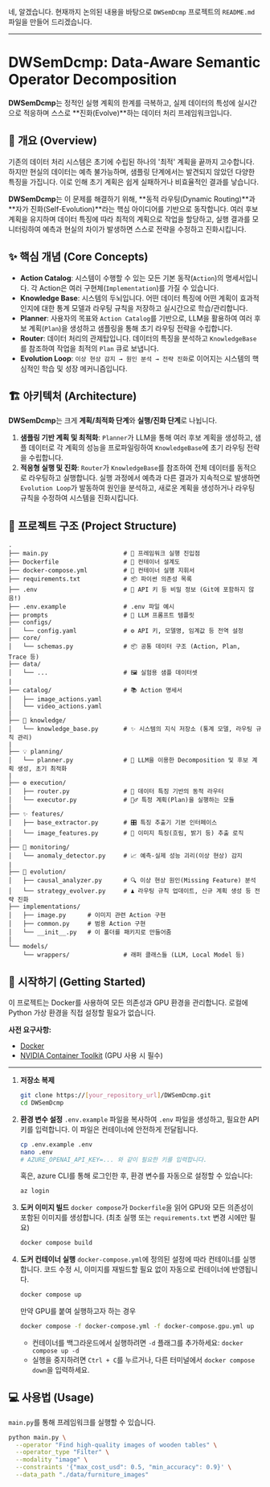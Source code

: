 네, 알겠습니다. 현재까지 논의된 내용을 바탕으로 `DWSemDcmp` 프로젝트의 `README.md` 파일을 만들어 드리겠습니다.

-----

# DWSemDcmp: Data-Aware Semantic Operator Decomposition

[](https://www.python.org/downloads/release/python-3100/)
[](https://opensource.org/licenses/MIT)

**DWSemDcmp**는 정적인 실행 계획의 한계를 극복하고, 실제 데이터의 특성에 실시간으로 적응하며 스스로 \*\*진화(Evolve)\*\*하는 데이터 처리 프레임워크입니다.

## 📖 개요 (Overview)

기존의 데이터 처리 시스템은 초기에 수립된 하나의 '최적' 계획을 끝까지 고수합니다. 하지만 현실의 데이터는 예측 불가능하며, 샘플링 단계에서는 발견되지 않았던 다양한 특징을 가집니다. 이로 인해 초기 계획은 쉽게 실패하거나 비효율적인 결과를 낳습니다.

**DWSemDcmp**는 이 문제를 해결하기 위해, \*\*동적 라우팅(Dynamic Routing)\*\*과 \*\*자가 진화(Self-Evolution)\*\*라는 핵심 아이디어를 기반으로 동작합니다. 여러 후보 계획을 유지하며 데이터 특징에 따라 최적의 계획으로 작업을 할당하고, 실행 결과를 모니터링하여 예측과 현실의 차이가 발생하면 스스로 전략을 수정하고 진화시킵니다.

## ✨ 핵심 개념 (Core Concepts)

  * **Action Catalog**: 시스템이 수행할 수 있는 모든 기본 동작(`Action`)의 명세서입니다. 각 Action은 여러 구현체(`Implementation`)를 가질 수 있습니다.
  * **Knowledge Base**: 시스템의 두뇌입니다. 어떤 데이터 특징에 어떤 계획이 효과적인지에 대한 통계 모델과 라우팅 규칙을 저장하고 실시간으로 학습/관리합니다.
  * **Planner**: 사용자의 목표와 `Action Catalog`를 기반으로, LLM을 활용하여 여러 후보 계획(`Plan`)을 생성하고 샘플링을 통해 초기 라우팅 전략을 수립합니다.
  * **Router**: 데이터 처리의 관제탑입니다. 데이터의 특징을 분석하고 `KnowledgeBase`를 참조하여 작업을 최적의 `Plan` 큐로 보냅니다.
  * **Evolution Loop**: `이상 현상 감지 → 원인 분석 → 전략 진화`로 이어지는 시스템의 핵심적인 학습 및 성장 메커니즘입니다.

## 🏗️ 아키텍처 (Architecture)

**DWSemDcmp**는 크게 **계획/최적화 단계**와 **실행/진화 단계**로 나뉩니다.

1.  **샘플링 기반 계획 및 최적화**: `Planner`가 LLM을 통해 여러 후보 계획을 생성하고, 샘플 데이터로 각 계획의 성능을 프로파일링하여 `KnowledgeBase`에 초기 라우팅 전략을 수립합니다.
2.  **적응형 실행 및 진화**: `Router`가 `KnowledgeBase`를 참조하여 전체 데이터를 동적으로 라우팅하고 실행합니다. 실행 과정에서 예측과 다른 결과가 지속적으로 발생하면 `Evolution Loop`가 발동하여 원인을 분석하고, 새로운 계획을 생성하거나 라우팅 규칙을 수정하여 시스템을 진화시킵니다.

## 📂 프로젝트 구조 (Project Structure)

```
.
├── main.py                     # 🚀 프레임워크 실행 진입점
├── Dockerfile                  # 📜 컨테이너 설계도
├── docker-compose.yml          # 🎼 컨테이너 실행 지휘서
├── requirements.txt            # 📦 파이썬 의존성 목록
├── .env                        # 🔑 API 키 등 비밀 정보 (Git에 포함하지 않음!)
├── .env.example                # .env 파일 예시
├── prompts                     # 📝 LLM 프롬프트 템플릿
├── configs/
│   └── config.yaml             # ⚙️ API 키, 모델명, 임계값 등 전역 설정
├── core/
│   └── schemas.py              # 📦 공통 데이터 구조 (Action, Plan, Trace 등)
├── data/
│   └── ...                     # 🖼️ 실험용 샘플 데이터셋
|
├── catalog/                    # 📚 Action 명세서
│   ├── image_actions.yaml
│   └── video_actions.yaml
|
├── 🧠 knowledge/
│   └── knowledge_base.py       # ✨ 시스템의 지식 저장소 (통계 모델, 라우팅 규칙 관리)
|
├── 💡 planning/
│   └── planner.py              # 📝 LLM을 이용한 Decomposition 및 후보 계획 생성, 초기 최적화
|
├── ⚙️ execution/
│   ├── router.py               # 🚦 데이터 특징 기반의 동적 라우터
│   └── executor.py             # 🏃‍♂️ 특정 계획(Plan)을 실행하는 모듈
|
├── ✨ features/
│   ├── base_extractor.py       # 🎛️ 특징 추출기 기본 인터페이스
│   └── image_features.py       # 📸 이미지 특징(흐림, 밝기 등) 추출 로직
|
├── 🔬 monitoring/
│   └── anomaly_detector.py     # 📈 예측-실제 성능 괴리(이상 현상) 감지
|
├── 🧬 evolution/
│   ├── causal_analyzer.py      # 🔍 이상 현상 원인(Missing Feature) 분석
│   └── strategy_evolver.py     # ♟️ 라우팅 규칙 업데이트, 신규 계획 생성 등 전략 진화
├── implementations/
│   ├── image.py      # 이미지 관련 Action 구현
│   ├── common.py     # 범용 Action 구현
│   └── __init__.py   # 이 폴더를 패키지로 만들어줌
|
└── models/
    └── wrappers/               # 래퍼 클래스들 (LLM, Local Model 등)
```

## 🚀 시작하기 (Getting Started)

이 프로젝트는 Docker를 사용하여 모든 의존성과 GPU 환경을 관리합니다. 로컬에 Python 가상 환경을 직접 설정할 필요가 없습니다.

**사전 요구사항:**

  * [Docker](https://www.docker.com/get-started)
  * [NVIDIA Container Toolkit](https://docs.nvidia.com/datacenter/cloud-native/container-toolkit/latest/install-guide.html) (GPU 사용 시 필수)

-----

1.  **저장소 복제**

    ```bash
    git clone https://[your_repository_url]/DWSemDcmp.git
    cd DWSemDcmp
    ```

2.  **환경 변수 설정**
    `.env.example` 파일을 복사하여 `.env` 파일을 생성하고, 필요한 API 키를 입력합니다. 이 파일은 컨테이너에 안전하게 전달됩니다.

    ```bash
    cp .env.example .env
    nano .env
    # AZURE_OPENAI_API_KEY=... 와 같이 필요한 키를 입력합니다.
    ```

    혹은, azure CLI를 통해 로그인한 후, 환경 변수를 자동으로 설정할 수 있습니다:

    ```bash
    az login
    ```

3.  **도커 이미지 빌드**
    `docker compose`가 `Dockerfile`을 읽어 GPU와 모든 의존성이 포함된 이미지를 생성합니다. (최초 실행 또는 `requirements.txt` 변경 시에만 필요)

    ```bash
    docker compose build
    ```

4.  **도커 컨테이너 실행**
    `docker-compose.yml`에 정의된 설정에 따라 컨테이너를 실행합니다. 코드 수정 시, 이미지를 재빌드할 필요 없이 자동으로 컨테이너에 반영됩니다.

    ```bash
    docker compose up
    ```

    만약 GPU를 붙여 실행하고자 하는 경우

    ```bash
    docker compose -f docker-compose.yml -f docker-compose.gpu.yml up
    ```

      * 컨테이너를 백그라운드에서 실행하려면 `-d` 플래그를 추가하세요: `docker compose up -d`
      * 실행을 중지하려면 `Ctrl + C`를 누르거나, 다른 터미널에서 `docker compose down`을 입력하세요.

## 💻 사용법 (Usage)

`main.py`를 통해 프레임워크를 실행할 수 있습니다.

```bash
python main.py \
  --operator "Find high-quality images of wooden tables" \
  --operator_type "Filter" \
  --modality "image" \
  --constraints '{"max_cost_usd": 0.5, "min_accuracy": 0.9}' \
  --data_path "./data/furniture_images"
```